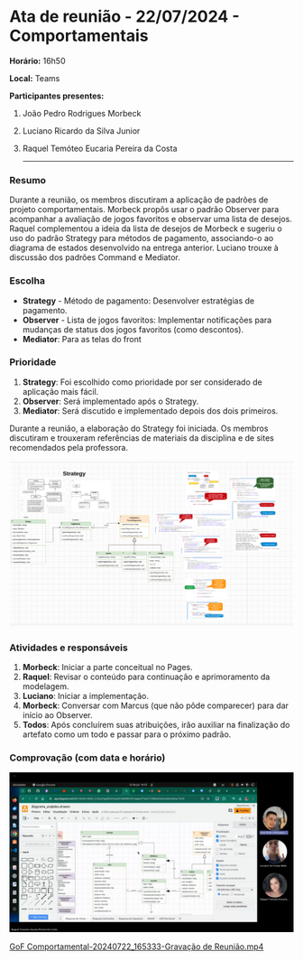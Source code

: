 # Ata de reunião - 22/07/2024 - Comportamentais

**Horário:** 16h50

**Local:** Teams

**Participantes presentes:**

1. João Pedro Rodrigues Morbeck
2. Luciano Ricardo da Silva Junior
3. Raquel Temóteo Eucaria Pereira da Costa
    
    ---
    

### **Resumo**

Durante a reunião, os membros discutiram a aplicação de padrões de projeto comportamentais. Morbeck propôs usar o padrão Observer para acompanhar a avaliação de jogos favoritos e observar uma lista de desejos. Raquel complementou a ideia da lista de desejos de Morbeck e sugeriu o uso do padrão Strategy para métodos de pagamento, associando-o ao diagrama de estados desenvolvido na entrega anterior. Luciano trouxe à discussão dos padrões Command e Mediator.

### **Escolha**

- **Strategy** - Método de pagamento: Desenvolver estratégias de pagamento.
- **Observer** - Lista de jogos favoritos: Implementar notificações para mudanças de status dos jogos favoritos (como descontos).
- **Mediator**: Para as telas do front

### **Prioridade**

1. **Strategy**: Foi escolhido como prioridade por ser considerado de aplicação mais fácil.
2. **Observer**: Será implementado após o Strategy.
3. **Mediator**: Será discutido e implementado depois dos dois primeiros.

Durante a reunião, a elaboração do Strategy foi iniciada. Os membros discutiram e trouxeram referências de materiais da disciplina e de sites recomendados pela professora.

![22_07_comportamental](img/22_07_comportamental.png)

### **Atividades e responsáveis**

1. **Morbeck**: Iniciar a parte conceitual no Pages.
2. **Raquel**: Revisar o conteúdo para continuação e aprimoramento da modelagem.
3. **Luciano**: Iniciar a implementação.
4. **Morbeck**: Conversar com Marcus (que não pôde comparecer) para dar início ao Observer.
5. **Todos**: Após concluírem suas atribuições, irão auxiliar na finalização do artefato como um todo e passar para o próximo padrão.

### **Comprovação (com data e horário)**


![22_07_comportamental_comprovacao](img/22_07_comportamental_comprovacao.png)

[GoF Comportamental-20240722_165333-Gravação de Reunião.mp4](https://unbbr.sharepoint.com/:v:/s/Arquitetura42/Ef_m-0Rdsw5Cn9KYs0mG5jwBZzq7iSMZofzDh9sAUmbOZA?e=gBrBgw&nav=eyJyZWZlcnJhbEluZm8iOnsicmVmZXJyYWxBcHAiOiJTdHJlYW1XZWJBcHAiLCJyZWZlcnJhbFZpZXciOiJTaGFyZURpYWxvZy1MaW5rIiwicmVmZXJyYWxBcHBQbGF0Zm9ybSI6IldlYiIsInJlZmVycmFsTW9kZSI6InZpZXcifX0%3D)